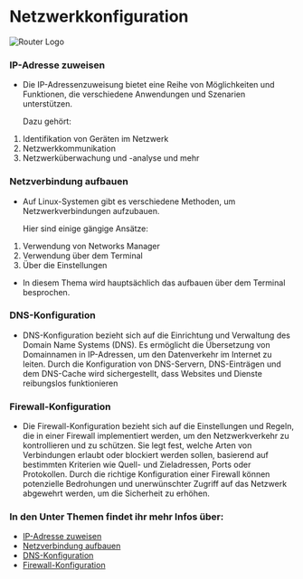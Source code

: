 # Netzwerkkonfiguration

![Router Logo](Images/Router.png)

### IP-Adresse zuweisen

- Die IP-Adressenzuweisung bietet eine Reihe von Möglichkeiten und Funktionen, die verschiedene Anwendungen und Szenarien unterstützen. 

    Dazu gehört: 

1. Identifikation von Geräten im Netzwerk
2. Netzwerkkommunikation
3. Netzwerküberwachung und -analyse und mehr


### Netzverbindung aufbauen

- Auf Linux-Systemen gibt es verschiedene Methoden, um Netzwerkverbindungen aufzubauen. 

    Hier sind einige gängige Ansätze:

1. Verwendung von Networks Manager
2. Verwendung über dem Terminal
3. Über die Einstellungen


- In diesem Thema wird hauptsächlich 
das aufbauen über dem Terminal besprochen. 


### DNS-Konfiguration

- DNS-Konfiguration bezieht sich auf die Einrichtung und Verwaltung des Domain Name Systems (DNS). Es ermöglicht die Übersetzung von Domainnamen in IP-Adressen, um den Datenverkehr im Internet zu leiten. Durch die Konfiguration von DNS-Servern, DNS-Einträgen und dem DNS-Cache wird sichergestellt, dass Websites und Dienste reibungslos funktionieren

### Firewall-Konfiguration

- Die Firewall-Konfiguration bezieht sich auf die 
Einstellungen und Regeln, die in einer Firewall implementiert werden, um den Netzwerkverkehr zu kontrollieren und zu schützen. Sie legt fest, welche Arten von Verbindungen erlaubt oder blockiert werden sollen, basierend auf bestimmten Kriterien wie Quell- und Zieladressen, Ports oder Protokollen. Durch die richtige Konfiguration einer Firewall können potenzielle Bedrohungen und unerwünschter Zugriff auf das Netzwerk abgewehrt werden, um die Sicherheit zu erhöhen.



### In den Unter Themen findet ihr mehr Infos über: 
 
* [IP-Adresse zuweisen]()
* [Netzverbindung aufbauen]()
* [DNS-Konfiguration]()
* [Firewall-Konfiguration]()